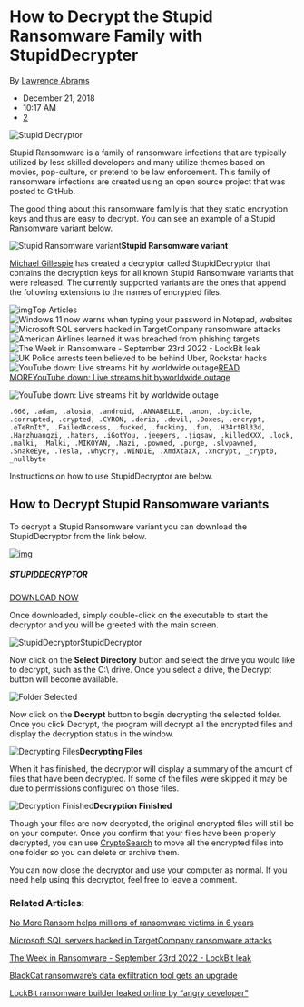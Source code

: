 # How to Decrypt the Stupid Ransomware Family with StupidDecrypter

By [Lawrence Abrams](https://www.bleepingcomputer.com/author/lawrence-abrams/)

- December 21, 2018
- 10:17 AM
- [2](https://www.bleepingcomputer.com/ransomware/decryptor/how-to-decrypt-the-stupid-ransomware-family-with-stupiddecrypter/#comments)



![Stupid Decryptor](https://www.bleepstatic.com/content/posts/2018/12/stupid-header.jpg)

Stupid Ransomware is a family of ransomware infections that are typically utilized by less skilled developers and many utilize themes based on movies, pop-culture, or pretend to be law enforcement. This family of ransomware infections are created using an open source project that was posted to GitHub.

The good thing about this ransomware family is that they static encryption keys and thus are easy to decrypt. You can see an example of a Stupid Ransomware variant below.

![Stupid Ransomware variant](https://www.bleepstatic.com/images/news/ransomware/decryptors/s/stupid-ransomware/stupid-ransomware.jpg)**Stupid Ransomware variant**

[Michael Gillespie](https://twitter.com/demonslay335) has created a decryptor called StupidDecryptor that contains the decryption keys for all known Stupid Ransomware variants that were released. The currently supported variants are the ones that append the following extensions to the names of encrypted files.



![img](https://img.connatix.com/pid-067e5169-ece3-4ce8-87ad-c7961b8bb396/067e5169-ece3-4ce8-87ad-c7961b8bb396/1.png)Top Articles![Windows 11 now warns when typing your password in Notepad, websites](https://img.connatix.com/pid-067e5169-ece3-4ce8-87ad-c7961b8bb396/d59f5d0c-2087-416a-821c-141798bc501e/1ef30988-56d4-4701-afff-722d5960bbc0.jpg?crop=834:469,smart&width=834&height=469&format=jpeg&quality=60&fit=crop)![Microsoft SQL servers hacked in TargetCompany ransomware attacks](https://img.connatix.com/pid-067e5169-ece3-4ce8-87ad-c7961b8bb396/d59f5d0c-2087-416a-821c-141798bc501e/c69e23b6-31e5-4ee0-b81f-f3ab204293f4.jpg?crop=834:469,smart&width=834&height=469&format=jpeg&quality=60&fit=crop)![American Airlines learned it was breached from phishing targets](https://img.connatix.com/pid-067e5169-ece3-4ce8-87ad-c7961b8bb396/d59f5d0c-2087-416a-821c-141798bc501e/1384c35b-9719-45fe-92db-02a9fd86e994.jpg?crop=834:469,smart&width=834&height=469&format=jpeg&quality=60&fit=crop)![The Week in Ransomware - September 23rd 2022 - LockBit leak](https://img.connatix.com/pid-067e5169-ece3-4ce8-87ad-c7961b8bb396/d59f5d0c-2087-416a-821c-141798bc501e/92e14134-3a34-4afd-ac42-148890bfbd28.jpg?crop=834:469,smart&width=834&height=469&format=jpeg&quality=60&fit=crop)![UK Police arrests teen believed to be behind Uber, Rockstar hacks](https://img.connatix.com/pid-067e5169-ece3-4ce8-87ad-c7961b8bb396/d59f5d0c-2087-416a-821c-141798bc501e/ff5639ab-64f6-43d6-be26-d48d2c55c582.jpg?crop=834:469,smart&width=834&height=469&format=jpeg&quality=60&fit=crop)![YouTube down: Live streams hit by worldwide outage](https://img.connatix.com/pid-067e5169-ece3-4ce8-87ad-c7961b8bb396/d59f5d0c-2087-416a-821c-141798bc501e/038c6dfd-2148-4bef-b5c3-647048cae9f6.jpg?crop=834:469,smart&width=834&height=469&format=jpeg&quality=60&fit=crop)[READ MORE](https://www.bleepingcomputer.com/news/technology/youtube-down-live-streams-hit-by-worldwide-outage/?traffic_source=Connatix)[YouTube down: Live streams hit byworldwide outage](https://www.bleepingcomputer.com/news/technology/youtube-down-live-streams-hit-by-worldwide-outage/?traffic_source=Connatix)

![YouTube down: Live streams hit by worldwide outage](https://img.connatix.com/pid-067e5169-ece3-4ce8-87ad-c7961b8bb396/d59f5d0c-2087-416a-821c-141798bc501e/038c6dfd-2148-4bef-b5c3-647048cae9f6.jpg?crop=834:541,smart&width=834&height=541&format=jpeg&quality=60&fit=crop)

```
.666, .adam, .alosia, .android, .ANNABELLE, .anon, .bycicle, .corrupted, .crypted, .CYRON, .deria, .devil, .Doxes, .encrypt, .eTeRnItY, .FailedAccess, .fucked, .fucking, .fun, .H34rtBl33d, .Harzhuangzi, .haters, .iGotYou, .jeepers, .jigsaw, .killedXXX, .lock, .malki, .Malki, .MIKOYAN, .Nazi, .powned, .purge, .slvpawned, .SnakeEye, .Tesla, .whycry, .WINDIE, .XmdXtazX, .xncrypt, _crypt0, _nullbyte
```

Instructions on how to use StupidDecryptor are below.

## How to Decrypt Stupid Ransomware variants

To decrypt a Stupid Ransomware variant you can download the StupidDecryptor from the link below.

[![img](https://www.bleepstatic.com/images/news/ransomware/e/everbe/decrypted/decryptor-logo.png)](https://www.bleepingcomputer.com/download/stupiddecryptor/)

##### STUPIDDECRYPTOR

 

[DOWNLOAD NOW](https://www.bleepingcomputer.com/download/stupiddecryptor/)

Once downloaded, simply double-click on the executable to start the decryptor and you will be greeted with the main screen.

![StupidDecryptor ](https://www.bleepstatic.com/images/news/ransomware/decryptors/s/stupid-ransomware/stupiddecryptor.jpg)StupidDecryptor

Now click on the **Select Directory** button and select the drive you would like to decrypt, such as the C:\ drive. Once you select a drive, the Decrypt button will become available.

![Folder Selected](https://www.bleepstatic.com/images/news/ransomware/decryptors/s/stupid-ransomware/folder-selected.jpg)

Now click on the **Decrypt** button to begin decrypting the selected folder. Once you click Decrypt, the program will decrypt all the encrypted files and display the decryption status in the window.

![Decrypting Files](https://www.bleepstatic.com/images/news/ransomware/decryptors/s/stupid-ransomware/decrypting-files.jpg)**Decrypting Files**

When it has finished, the decryptor will display a summary of the amount of files that have been decrypted. If some of the files were skipped it may be due to permissions configured on those files.

![Decryption Finished](https://www.bleepstatic.com/images/news/ransomware/decryptors/s/stupid-ransomware/decryption-finished.jpg)**Decryption Finished**

Though your files are now decrypted, the original encrypted files will still be on your computer. Once you confirm that your files have been properly decrypted, you can use [CryptoSearch](https://www.bleepingcomputer.com/news/security/cryptosearch-finds-files-encrypted-by-ransomware-moves-them-to-new-location/) to move all the encrypted files into one folder so you can delete or archive them.

You can now close the decryptor and use your computer as normal. If you need help using this decryptor, feel free to leave a comment.

### Related Articles:

[No More Ransom helps millions of ransomware victims in 6 years](https://www.bleepingcomputer.com/news/security/no-more-ransom-helps-millions-of-ransomware-victims-in-6-years/)

[Microsoft SQL servers hacked in TargetCompany ransomware attacks](https://www.bleepingcomputer.com/news/security/microsoft-sql-servers-hacked-in-targetcompany-ransomware-attacks/)

[The Week in Ransomware - September 23rd 2022 - LockBit leak](https://www.bleepingcomputer.com/news/security/the-week-in-ransomware-september-23rd-2022-lockbit-leak/)

[BlackCat ransomware’s data exfiltration tool gets an upgrade](https://www.bleepingcomputer.com/news/security/blackcat-ransomware-s-data-exfiltration-tool-gets-an-upgrade/)

[LockBit ransomware builder leaked online by “angry developer”](https://www.bleepingcomputer.com/news/security/lockbit-ransomware-builder-leaked-online-by-angry-developer-/)